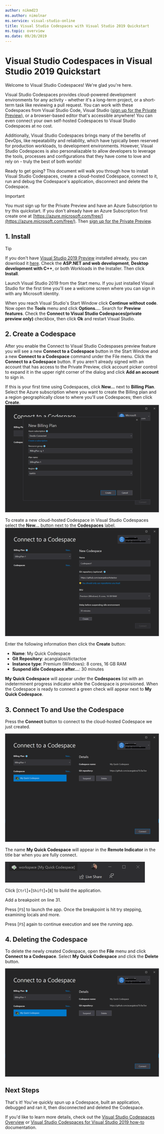```yaml
---
author: nikmd23
ms.author: nimolnar
ms.service: visual-studio-online
title: Visual Studio Codespaces with Visual Studio 2019 Quickstart
ms.topic: overview
ms.date: 09/20/2019
---
```


# Visual Studio Codespaces in Visual Studio 2019 Quickstart

Welcome to Visual Studio Codespaces! We're glad you're here. 

Visual Studio Codespaces provides cloud-powered development environments for any activity - whether it's a long-term project, or a short-term task like reviewing a pull request. You can work with these Codespaces from Visual Studio Code, Visual Studio ([sign up for the Private Preview](https://aka.ms/vsfutures-signup)), or a browser-based editor that's accessible anywhere! You can even connect your own self-hosted Codespaces to Visual Studio Codespaces at no cost.

Additionally, Visual Studio Codespaces brings many of the benefits of DevOps, like repeatability and reliability, which have typically been reserved for production workloads, to development environments. However, Visual Studio Codespaces is also personaliazable to allow developers to leverage the tools, processes and configurations that they have come to love and rely on - truly the best of both worlds!

Ready to get going? This document will walk you through how to install Visual Studio Codespaces, create a cloud-hosted Codespace, connect to it, run and debug the Codespace's application, disconnect and delete the Codespace.

> [!IMPORTANT]
> You must sign up for the Private Preview and have an Azure Subscription to try this quickstart. If you don't already have an Azure Subscription first create one at [https://azure.microsoft.com/free/](https://azure.microsoft.com/free/). Then [sign up for the Private Preview](https://aka.ms/vsfutures-signup).

## 1. Install

> [!TIP]
> If you don't have [Visual Studio 2019 Preview](http://aka.ms/vspreview) installed already, you can download it [here](http://aka.ms/vspreview). Check the **ASP.NET and web development**, **Desktop development with C++**, or both Workloads in the Installer. Then click **Install**.

Launch Visual Studio 2019 from the Start menu. If you just installed Visual Studio for the first time you'll see a welcome screen where you can sign in with any Microsoft identity.

When you reach Visual Studio's Start Window click **Continue without code**. Now open the **Tools** menu and click **Options...**. Search for **Preview features**. Check the **Connect to Visual Studio Codespaces(private preview only)** checkbox, then click **Ok** and restart Visual Studio.

## 2. Create a Codespace

After you enable the Connect to Visual Studio Codespases preview feature you will see a new **Connect to a Codespace** button in the Start Window and a new **Connect to a Codespace** command under the File menu. Click the **Connect to a Codespace** button. If you aren't already signed with an account that has access to the Private Preview, click account picker control to expand it in the upper right corner of the dialog and click **Add an account** to sign in.

If this is your first time using Codespaces, click **New...** next to **Billing Plan**. Select the Azure subscription where you want to create the Billing plan and a region geographically close to where you'll use Codespaces; then click **Create**.
![Create a billing plan](../images/vside-quickstart-01.png)

To create a new cloud-hosted Codespace in Visual Studio Codespaces select the **New...** button next to the **Codespaces** label. 
![Create a new Codespace](../images/vside-quickstart-02.png)

Enter the following information then click the **Create** button:

- **Name**: My Quick Codespace
- **Git Repository**: acangialosi/tictactoe
- **Instance type**: Premium (Windows): 8 cores, 16 GB RAM
- **Suspend idle Codespace after...**: 30 minutes

**My Quick Codespace** will appear under the **Codespaces** list with an indeterminent progress indicator while the Codespace is provisioned. When the Codespace is ready to connect a green check will appear next to **My Quick Codespace**.

## 3. Connect To and Use the Codespace

Press the **Connect** button to connect to the cloud-hosted Codespace we just created. 

![Connect to a Codespace](../images/vside-quickstart-03.png)

The name **My Quick Codespace** will appear in the **Remote Indicator** in the title bar when you are fully connect.

![Connected Codespace](../images/vside-quickstart-04.png)

Click [`Ctrl`]+[`Shift`]+[`B`] to build the application.

Add a breakpoint on line 31.

Press [`F5`] to launch the app. Once the breakpoint is hit try stepping, examining locals and more.

Press [`F5`] again to continue execution and see the running app.

## 4. Deleting the Codespace

To delete the newly created Codespace, open the **File** menu and click **Connect to a Codespace**. Select **My Quick Codespace** and click the **Delete** button.

![Delete a Codespace](../images/vside-quickstart-03.png)

## Next Steps

That's it! You've quickly spun up a Codespace, built an application, debugged and ran it, then disconnected and deleted the Codespace.

If you'd like to learn more details, check out the [Visual Studio Codespaces Overview](../overview/what-is-vsonline.md) or [Visual Studio Codespaces for Visual Studio 2019 how-to](../how-to/vside.md) documentation.
